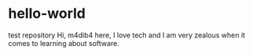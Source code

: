 # hello-world
test repository
Hi, m4dib4 here, I love tech and I am very zealous when it 
comes to learning about software.
